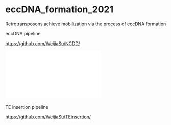 # eccDNA_formation_2021
Retrotransposons achieve mobilization via the process of eccDNA formation


eccDNA pipeline 

https://github.com/WeijiaSu/NCDD/

![Example Image](image/Fig1C3_HMS+reporter.pdf)


TE insertion pipeline


https://github.com/WeijiaSu/TEinsertion/
